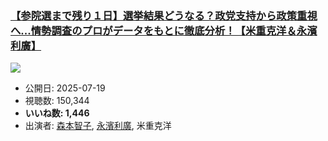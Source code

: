 ### [【参院選まで残り１日】選挙結果どうなる？政党支持から政策重視へ...情勢調査のプロがデータをもとに徹底分析！【米重克洋＆永濱利廣】](https://www.youtube.com/watch?v=JQNV6vQbou8)
[![](https://img.youtube.com/vi/JQNV6vQbou8/sddefault.jpg)](https://www.youtube.com/watch?v=JQNV6vQbou8)
-   公開日: 2025-07-19
-   視聴数: 150,344
-   **いいね数: 1,446**
-   出演者: [森本智子](/rehacq_fan/people/森本智子 "wikilink"), [永濱利廣](/rehacq_fan/people/永濱利廣 "wikilink"), 米重克洋
